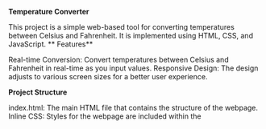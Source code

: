 
**Temperature Converter**

This project is a simple web-based tool for converting temperatures between Celsius and Fahrenheit. It is implemented using HTML, CSS, and JavaScript.
**
Features**

Real-time Conversion: Convert temperatures between Celsius and Fahrenheit in real-time as you input values.
Responsive Design: The design adjusts to various screen sizes for a better user experience.

**Project Structure**

index.html: The main HTML file that contains the structure of the webpage.
Inline CSS: Styles for the webpage are included within the <style> tag in the HTML file.
Inline JavaScript: The script for converting temperatures is included within the <script> tag in the HTML file.
Usage
Open the index.html file in any web browser.
Input a temperature in either the Celsius or Fahrenheit field.
The corresponding temperature in the other unit will be displayed automatically
